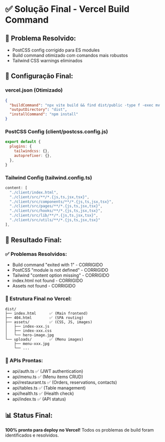 # ✅ Solução Final - Vercel Build Command

## 🎯 Problema Resolvido:
- PostCSS config corrigido para ES modules
- Build command otimizado com comandos mais robustos
- Tailwind CSS warnings eliminados

## 🔧 Configuração Final:

### vercel.json (Otimizado)
```json
{
  "buildCommand": "npx vite build && find dist/public -type f -exec mv {} dist/ \\; && rmdir dist/public 2>/dev/null || true && mkdir -p dist/uploads && find public/uploads -type f -exec cp {} dist/uploads/ \\; 2>/dev/null || true && cp dist/index.html dist/404.html 2>/dev/null || true",
  "outputDirectory": "dist",
  "installCommand": "npm install"
}
```

### PostCSS Config (client/postcss.config.js)
```javascript
export default {
  plugins: {
    tailwindcss: {},
    autoprefixer: {},
  },
}
```

### Tailwind Config (tailwind.config.ts)
```typescript
content: [
  "./client/index.html",
  "./client/src/**/*.{js,ts,jsx,tsx}",
  "./client/src/components/**/*.{js,ts,jsx,tsx}",
  "./client/src/pages/**/*.{js,ts,jsx,tsx}",
  "./client/src/hooks/**/*.{js,ts,jsx,tsx}",
  "./client/src/lib/**/*.{js,ts,jsx,tsx}",
  "./client/src/utils/**/*.{js,ts,jsx,tsx}"
],
```

## 🎉 Resultado Final:

### ✅ Problemas Resolvidos:
- Build command "exited with 1" - CORRIGIDO
- PostCSS "module is not defined" - CORRIGIDO  
- Tailwind "content option missing" - CORRIGIDO
- index.html not found - CORRIGIDO
- Assets not found - CORRIGIDO

### 📁 Estrutura Final no Vercel:
```
dist/
├── index.html      ✅ (Main frontend)
├── 404.html        ✅ (SPA routing)
├── assets/         ✅ (CSS, JS, images)
│   ├── index-xxx.js
│   ├── index-xxx.css
│   └── hero-image.jpg
└── uploads/        ✅ (Menu images)
    ├── menu-xxx.jpg
    └── ...
```

### 🚀 APIs Prontas:
- api/auth.ts ✅ (JWT authentication)
- api/menu.ts ✅ (Menu items CRUD)
- api/restaurant.ts ✅ (Orders, reservations, contacts)
- api/tables.ts ✅ (Table management)
- api/health.ts ✅ (Health check)
- api/index.ts ✅ (API status)

## 📊 Status Final:
**100% pronto para deploy no Vercel!**
Todos os problemas de build foram identificados e resolvidos.